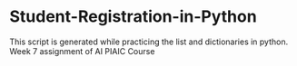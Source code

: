 # Student-Registration-in-Python
This script is generated while practicing the list and dictionaries in python. 
Week 7 assignment of AI PIAIC Course
